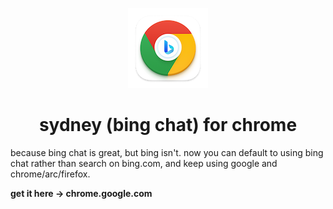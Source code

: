 <p align="center">
  <img alt="Sydney for Chrome favicon" src="./128.png" width="128" />
</p>
<h1 align="center">
    sydney (bing chat) for chrome
</h1>

because bing chat is great, but bing isn't.
now you can default to using bing chat rather than search on bing.com, and keep using google and chrome/arc/firefox.

<b>get it here
→ chrome.google.com</b>
